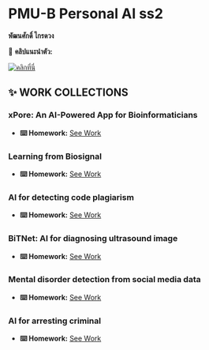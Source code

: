 # PMU-B Personal AI ss2 

   **พัฒนศักดิ์ ไกรดวง**  

🔗 **คลิปแนะนำตัว:** 

[![คลิกที่นี่](https://img2.pic.in.th/pic/417686845_1181605409913062_6546916061183589537_n.jpeg)](https://youtu.be/H9mRanNe7O4)

## ✨ WORK COLLECTIONS

### xPore: An AI-Powered App for Bioinformaticians
- **⌨️ Homework:** [See Work](https://github.com/P-cy/PMU-B-PersonalAI/blob/cf2f41d25b684c72cece72d705c30210856dec6d/GMM_Phatthanasak.ipynb)
### Learning from Biosignal
- **⌨️ Homework:** [See Work](https://github.com/P-cy/PMU-B-PersonalAI/tree/cf2f41d25b684c72cece72d705c30210856dec6d/pmub-learning-biosignals-main_Phatthanasak)
### AI for detecting code plagiarism
- **⌨️ Homework:** [See Work](https://github.com/P-cy/PMU-B-PersonalAI/blob/cf2f41d25b684c72cece72d705c30210856dec6d/PMU_B_CodingAI_CodeCloneDetection_Workshop_Phatthanasak.ipynb)
### BiTNet: AI for diagnosing ultrasound image
- **⌨️ Homework:** [See Work](https://github.com/P-cy/PMU-B-PersonalAI/blob/cf2f41d25b684c72cece72d705c30210856dec6d/PMUB_Personal_AI_Image_classification_EfficientNetB5_Phatthanasak.ipynb)
### Mental disorder detection from social media data
- **⌨️ Homework:** [See Work](https://github.com/P-cy/PMU-B-PersonalAI/blob/cf2f41d25b684c72cece72d705c30210856dec6d/E_san_coding_Phatthanasak.ipynb)
### AI for arresting criminal
- **⌨️ Homework:** [See Work](https://github.com/P-cy/PMU-B-PersonalAI/blob/cf2f41d25b684c72cece72d705c30210856dec6d/Train_Yolov8_Object_Detection_on_Custom_Dataset_Phatthanasak.ipynb)

